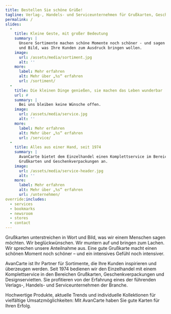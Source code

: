 ```yaml
---
title: Bestellen Sie schöne Grüße!
tagline: Verlag-, Handels- und Serviceunternehmen für Grußkarten, Geschenkverpackungen und Designservietten
permalink: /
slides:
  -
    title: Kleine Geste, mit großer Bedeutung
    summary: |
      Unsere Sortimente machen schöne Momente noch schöner - und sagen in Wort
      und Bild, was Ihre Kunden zum Ausdruck bringen wollen.
    image:
      url: /assets/media/sortiment.jpg
      alt: ''
    more:
      label: Mehr erfahren
      alt: Mehr über „%s“ erfahren
      url: /sortiment/
  -
    title: Die kleinen Dinge genießen, sie machen das Leben wunderbar
    url: #
    summary: |
      Bei uns bleiben keine Wünsche offen.
    image:
      url: /assets/media/service.jpg
      alt: ''
    more:
      label: Mehr erfahren
      alt: Mehr über „%s“ erfahren
      url: /service/
  -
    title: Alles aus einer Hand, seit 1974
    summary: |
      AvanCarte bietet dem Einzelhandel einen Komplettservice im Bereich
      Grußkarten und Geschenkverpackungen an.
    image:
      url: /assets/media/service-header.jpg
      alt: ''
    more:
      label: Mehr erfahren
      alt: Mehr über „%s“ erfahren
      url: /unternehmen/
override:includes:
  - services
  - bookmarks
  - newsroom
  - stores
  - contact
---
```

Grußkarten unterstreichen in Wort und Bild, was wir einem Menschen sagen möchten. Wir beglückwünschen. Wir muntern auf und bringen zum Lachen. Wir sprechen unsere Anteilnahme aus. Eine gute Grußkarte macht einen schönen Moment noch schöner – und ein intensives Gefühl noch intensiver.

AvanCarte ist Ihr Partner für Sortimente, die Ihre Kunden inspirieren und überzeugen werden. Seit 1974 bedienen wir den Einzelhandel mit einem Komplettservice in den Bereichen Grußkarten, Geschenkverpackungen und Designservietten. Sie profitieren von der Erfahrung eines der führenden Verlags-, Handels- und Serviceunternehmen der Branche. 

Hochwertige Produkte, aktuelle Trends und individuelle Kollektionen für vielfältige Umsatzmöglichkeiten: Mit AvanCarte haben Sie gute Karten für Ihren Erfolg.

